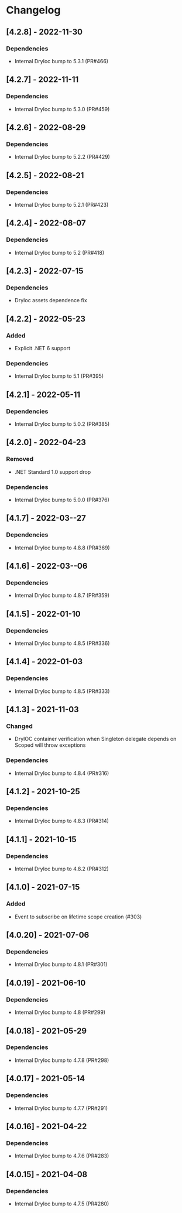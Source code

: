 # Changelog

## [4.2.8] - 2022-11-30

### Dependencies

- Internal DryIoc bump to 5.3.1 (PR#466)

## [4.2.7] - 2022-11-11

### Dependencies

- Internal DryIoc bump to 5.3.0 (PR#459)

## [4.2.6] - 2022-08-29

### Dependencies

- Internal DryIoc bump to 5.2.2 (PR#429)

## [4.2.5] - 2022-08-21

### Dependencies

- Internal DryIoc bump to 5.2.1 (PR#423)

## [4.2.4] - 2022-08-07

### Dependencies

- Internal DryIoc bump to 5.2 (PR#418)

## [4.2.3] - 2022-07-15

### Dependencies

- DryIoc assets dependence fix

## [4.2.2] - 2022-05-23

### Added

- Explicit .NET 6 support

### Dependencies

- Internal DryIoc bump to 5.1 (PR#395)

## [4.2.1] - 2022-05-11

### Dependencies

- Internal DryIoc bump to 5.0.2 (PR#385)

## [4.2.0] - 2022-04-23

### Removed

- .NET Standard 1.0 support drop

### Dependencies

- Internal DryIoc bump to 5.0.0 (PR#376)

## [4.1.7] - 2022-03--27

### Dependencies

- Internal DryIoc bump to 4.8.8 (PR#369)

## [4.1.6] - 2022-03--06

### Dependencies

- Internal DryIoc bump to 4.8.7 (PR#359)

## [4.1.5] - 2022-01-10

### Dependencies

- Internal DryIoc bump to 4.8.5 (PR#336)

## [4.1.4] - 2022-01-03

### Dependencies

- Internal DryIoc bump to 4.8.5 (PR#333)

## [4.1.3] - 2021-11-03

### Changed

- DryIOC container verification when Singleton delegate depends on Scoped will throw exceptions

### Dependencies

- Internal DryIoc bump to 4.8.4 (PR#316)

## [4.1.2] - 2021-10-25

### Dependencies

- Internal DryIoc bump to 4.8.3 (PR#314)

## [4.1.1] - 2021-10-15

### Dependencies

- Internal DryIoc bump to 4.8.2 (PR#312)

## [4.1.0] - 2021-07-15

### Added

- Event to subscribe on lifetime scope creation (#303)

## [4.0.20] - 2021-07-06

### Dependencies

- Internal DryIoc bump to 4.8.1 (PR#301)

## [4.0.19] - 2021-06-10

### Dependencies

- Internal DryIoc bump to 4.8 (PR#299)

## [4.0.18] - 2021-05-29

### Dependencies

- Internal DryIoc bump to 4.7.8 (PR#298)

## [4.0.17] - 2021-05-14

### Dependencies

- Internal DryIoc bump to 4.7.7 (PR#291)

## [4.0.16] - 2021-04-22

### Dependencies

- Internal DryIoc bump to 4.7.6 (PR#283)

## [4.0.15] - 2021-04-08

### Dependencies

- Internal DryIoc bump to 4.7.5 (PR#280)
